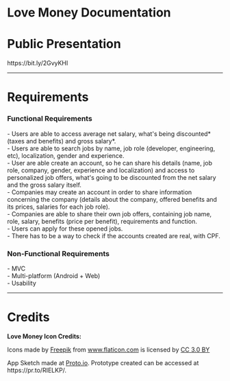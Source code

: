 # Love Money Documentation

<h1>Public Presentation</h1>
<p>https://bit.ly/2GvyKHI</p>
<hr>

<h1>Requirements</h1>
<h3>Functional Requirements</h3>
- Users are able to access average net salary, what's being discounted* (taxes and benefits) and gross salary*.<br>
- Users are able to search jobs by name, job role (developer, engineering, etc), localization, gender and experience.<br>
- User are able create an account, so he can share his details (name, job role, company, gender, experience and localization) and access to personalized job offers, what's going to be discounted from the net salary and the gross salary itself.<br> 
- Companies may create an account in order to share information concerning the company (details about the company, offered benefits and its prices, salaries for each job role).<br>
- Companies are able to share their own job offers, containing job name, role, salary, benefits (price per benefit), requirements and function.<br>
- Users can apply for these opened jobs.<br>
- There has to be a way to check if the accounts created are real, with CPF.<br>

<h3>Non-Functional Requirements</h3>
- MVC<br>
- Multi-platform (Android + Web)<br>
- Usability<br>

<hr>
<h1>Credits</h1>
<p><b>Love Money Icon Credits:</b> <div>Icons made by <a href="http://www.freepik.com" title="Freepik">Freepik</a> from <a href="https://www.flaticon.com/" title="Flaticon">www.flaticon.com</a> is licensed by <a href="http://creativecommons.org/licenses/by/3.0/" title="Creative Commons BY 3.0" target="_blank">CC 3.0 BY</a></div> </p>
<p>App Sketch made at <a href="https://proto.io/" title="Proto.io">Proto.io</a>. Prototype created can be accessed at https://pr.to/RIELKP/.</p>
